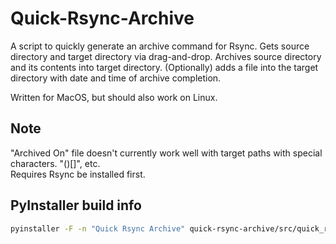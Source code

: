 # Quick-Rsync-Archive
A script to quickly generate an archive command for Rsync.
Gets source directory and target directory via drag-and-drop.
Archives source directory and its contents into target directory.
(Optionally) adds a file into the target directory with date and time 
of archive completion.

Written for MacOS, but should also work on Linux.

## Note 

"Archived On" file doesn't currently work well with target paths with special characters. "()[]", etc.  
Requires Rsync be installed first.

## PyInstaller build info

```bash
pyinstaller -F -n "Quick Rsync Archive" quick-rsync-archive/src/quick_rsync_archive.py
```
